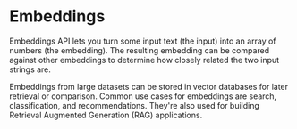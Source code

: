 # Embeddings
Embeddings API lets you turn some input text (the input) into an array of numbers (the embedding). The resulting embedding can be compared against other embeddings to determine how closely related the two input strings are.

Embeddings from large datasets can be stored in vector databases for later retrieval or comparison. Common use cases for embeddings are search, classification, and recommendations. They're also used for building Retrieval Augmented Generation (RAG) applications.


